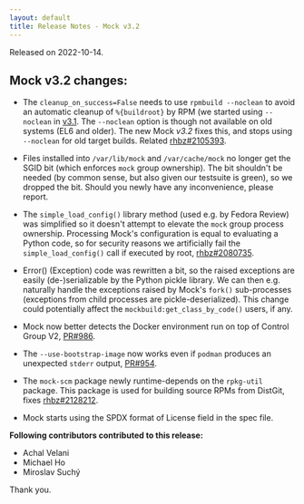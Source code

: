 ```yaml
---
layout: default
title: Release Notes - Mock v3.2
---
```


Released on 2022-10-14.

## Mock v3.2 changes:

- The `cleanup_on_success=False` needs to use `rpmbuild --noclean` to avoid
  an automatic cleanup of `%{buildroot}` by RPM (we started using `--noclean` in
  [v3.1](Release-Notes-3.1).  The `--noclean` option is though not available on
  old systems (EL6 and older).  The new Mock *v3.2* fixes this, and stops using
  `--noclean` for old target builds.  Related [rhbz#2105393][].

- Files installed into `/var/lib/mock` and `/var/cache/mock` no longer get the
  SGID bit (which enforces `mock` group ownership).  The bit shouldn't be needed
  (by common sense, but also given our testsuite is green), so we dropped the
  bit.  Should you newly have any inconvenience, please report.

- The `simple_load_config()` library method (used e.g. by Fedora Review) was
  simplified so it doesn't attempt to elevate the `mock` group process
  ownership.  Processing Mock's configuration is equal to evaluating a Python
  code, so for security reasons we artificially fail the `simple_load_config()`
  call if executed by root, [rhbz#2080735][].

- Error() (Exception) code was rewritten a bit, so the raised exceptions are
  easily (de-)serializable by the Python pickle library.  We can then e.g.
  naturally handle the exceptions raised by Mock's `fork()` sub-processes
  (exceptions from child processes are pickle-deserialized).  This change could
  potentially affect the `mockbuild:get_class_by_code()` users, if any.

- Mock now better detects the Docker environment run on top of
  Control Group V2, [PR#986][].

- The `--use-bootstrap-image` now works even if `podman` produces an unexpected
  `stderr` output, [PR#954][].

- The `mock-scm` package newly runtime-depends on the `rpkg-util` package.  This
  package is used for building source RPMs from DistGit, fixes [rhbz#2128212][].

- Mock starts using the SPDX format of License field in the spec file.


**Following contributors contributed to this release:**

 * Achal Velani
 * Michael Ho
 * Miroslav Suchý

Thank you.


[rhbz#2105393]: https://bugzilla.redhat.com/2105393
[PR#954]: https://github.com/rpm-software-management/mock/pull/954
[rhbz#2128212]: https://bugzilla.redhat.com/2128212
[rhbz#2080735]: https://bugzilla.redhat.com/2080735
[PR#986]: https://github.com/rpm-software-management/mock/pull/986
